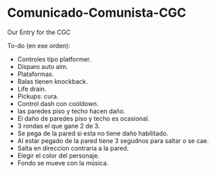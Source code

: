 # Comunicado-Comunista-CGC
Our Entry for the CGC

To-do (en ese orden):
- Controles tipo platformer.
- Disparo auto aim.
- Plataformas.
- Balas tienen knockback.
- Life drain.
- Pickups: cura.
- Control dash con cooldown.
- las paredes piso y techo hacen daño.
- El daño de paredes piso y techo es ocasional.
- 3 rondas el que gane 2 de 3.
- Se pega de la pared si esta no tiene daño habilitado.
- Al estar pegado de la pared tiene 3 segudnos para saltar o se cae.
- Salta en direccion contraria a la pared.
- Elegir el color del personaje.
- Fondo se mueve con la música.
